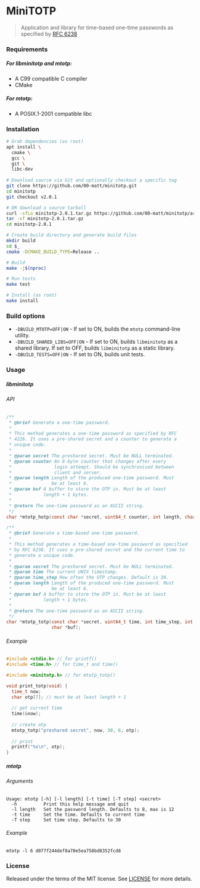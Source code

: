 # MiniTOTP
> Application and library for time-based one-time passwords as
> specified by [RFC 6238](https://tools.ietf.org/html/rfc6238)

### Requirements

##### For libminitotp and mtotp:

* A C99 compatible C compiler
* CMake

##### For mtotp:

* A POSIX.1-2001 compatible libc

### Installation

```bash
# Grab dependencies (as root)
apt install \
  cmake \
  gcc \
  git \
  libc-dev
  
# Download source via Git and optionally checkout a specific tag
git clone https://github.com/00-matt/minitotp.git
cd minitotp
git checkout v2.0.1

# OR download a source tarball
curl -sfLo minitotp-2.0.1.tar.gz https://github.com/00-matt/minitotp/archive/v2.0.1.tar.gz
tar -xf minitotp-2.0.1.tar.gz
cd minitotp-2.0.1

# Create build directory and generate build files
mkdir build
cd $_
cmake -DCMAKE_BUILD_TYPE=Release ..

# Build
make -j$(nproc)

# Run tests
make test

# Install (as root)
make install
```

### Build options

* `-DBUILD_MTOTP=OFF|ON` - If set to ON, builds the `mtotp` command-line utility. 
* `-DBUILD_SHARED_LIBS=OFF|ON` - If set to ON, builds `libminitotp` as a shared library.
  If set to OFF, builds `libminitotp` as a static library.
* `-DBUILD_TESTS=OFF|ON` - If set to ON, builds unit tests.

### Usage

##### libminitotp

###### API

```c
/**
 * @brief Generate a one-time password.
 *
 * This method generates a one-time password as specified by RFC
 * 4226. It uses a pre-shared secret and a counter to generate a
 * unique code.
 *
 * @param secret The preshared secret. Must be NULL terminated.
 * @param counter An 8-byte counter that changes after every
 *                login attempt. Should be synchronised between
 *                client and server.
 * @param length Length of the produced one-time password. Must
 *               be at least 6.
 * @param buf A buffer to store the OTP in. Must be at least
 *            length + 1 bytes.
 *
 * @return The one-time password as an ASCII string.
 */
char *mtotp_hotp(const char *secret, uint64_t counter, int length, char *buf);

/**
 * @brief Generate a time-based one-time password.
 *
 * This method generates a time-based one-time password as specified
 * by RFC 6238. It uses a pre-shared secret and the current time to
 * generate a unique code.
 *
 * @param secret The preshared secret. Must be NULL terminated.
 * @param time The current UNIX timestamp.
 * @param time_step How often the OTP changes. Default is 30.
 * @param length Length of the produced one-time password. Must
 *               be at least 6.
 * @param buf A buffer to store the OTP in. Must be at least
 *            length + 1 bytes.
 *
 * @return The one-time password as an ASCII string.
 */
char *mtotp_totp(const char *secret, uint64_t time, int time_step, int length,
                 char *buf);
```

###### Example

```c
#include <stdio.h> // for printf()
#include <time.h> // for time_t and time()

#include <minitotp.h> // for mtotp_totp()

void print_totp(void) {
  time_t now;
  char otp[7]; // must be at least length + 1
  
  // get current time
  time(&now);
  
  // create otp
  mtotp_totp("preshared secret", now, 30, 6, otp);
  
  // print
  printf("%s\n", otp);
}
```

##### mtotp

###### Arguments

```
Usage: mtotp [-h] [-l length] [-t time] [-T step] <secret>
  -h          Print this help message and quit
  -l length   Set the password length. Defaults to 8, max is 12
  -t time     Set the time. Defaults to current time
  -T step     Set time step. Defaults to 30
```

###### Example

```
mtotp -l 6 d077f244def8a70e5ea758bd8352fcd8
```

### License

Released under the terms of the MIT license.
See [LICENSE](LICENSE) for more details.
